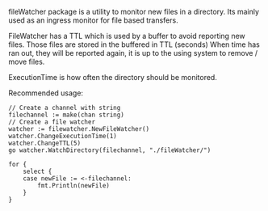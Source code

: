 fileWatcher package is a utility to monitor new files in a directory.
Its mainly used as an ingress monitor for file based transfers.


FileWatcher has a TTL which is used by a buffer to avoid reporting new files.
Those files are stored in the buffered in TTL (seconds)
When time has ran out, they will be reported again, it is up to the using system to remove / move files.

ExecutionTime is how often the directory should be monitored.

Recommended usage:

	// Create a channel with string
	filechannel := make(chan string)
	// Create a file watcher
	watcher := filewatcher.NewFileWatcher()
	watcher.ChangeExecutionTime(1)
	watcher.ChangeTTL(5)
	go watcher.WatchDirectory(filechannel, "./fileWatcher/")

	for {
		select {
		case newFile := <-filechannel:
			fmt.Println(newFile)
		}
	}